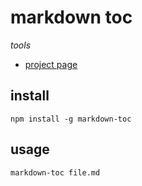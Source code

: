 # markdown toc

*tools*

- [project page](https://github.com/jonschlinkert/markdown-toc)

## install

```
npm install -g markdown-toc
```

## usage

```
markdown-toc file.md
```
